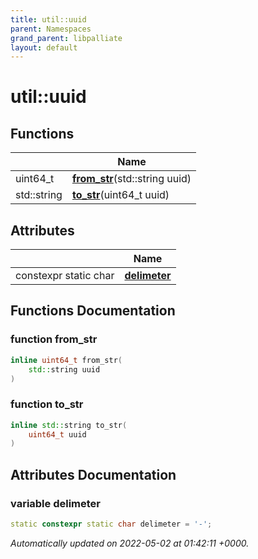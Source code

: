 ```yaml
---
title: util::uuid
parent: Namespaces
grand_parent: libpalliate
layout: default
---
```


# util::uuid



## Functions

|                | Name           |
| -------------- | -------------- |
| uint64_t | **[from_str](/libpalliate/generated/Namespaces/namespaceutil_1_1uuid#function-from-str)**(std::string uuid) |
| std::string | **[to_str](/libpalliate/generated/Namespaces/namespaceutil_1_1uuid#function-to-str)**(uint64_t uuid) |

## Attributes

|                | Name           |
| -------------- | -------------- |
| constexpr static char | **[delimeter](/libpalliate/generated/Namespaces/namespaceutil_1_1uuid#variable-delimeter)**  |


## Functions Documentation

### function from_str

```cpp
inline uint64_t from_str(
    std::string uuid
)
```


### function to_str

```cpp
inline std::string to_str(
    uint64_t uuid
)
```



## Attributes Documentation

### variable delimeter

```cpp
static constexpr static char delimeter = '-';
```






_Automatically updated on 2022-05-02 at 01:42:11 +0000._